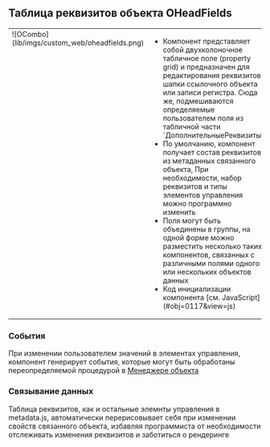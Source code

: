 ## Таблица реквизитов объекта OHeadFields
<table><tr valign="top">
<td>![OCombo](lib/imgs/custom_web/oheadfields.png)</td><td><ul><li>Компонент представляет собой двухколоночное табличное поле (property grid) и предназначен для редактирования реквизитов шапки ссылочного объекта или записи регистра. Сюда же, подмешиваются определяемые пользователем поля из табличной части `ДополнительныеРеквизиты`</li>
			<li>По умолчанию, компонент получает состав реквизитов из метаданных связанного объекта, При необходимости, набор реквизитов и типы элементов управления можно программно изменить</li>
			<li>Поля могут быть объединены в группы, на одной форме можно разместить несколько таких компонентов, связанных с различными полями одного или нескольких объектов данных</li>
			<li>Код инициализации компонента [см. JavaScript](#obj=0117&view=js)</li>
			</ul>
		</td>       
    </tr>
</table>

### События
При изменении пользователем значений в элементах управления, компонент генерирует события, которые могут быть обработаны переопределяемой процедурой в [Менеджере объекта](http://www.oknosoft.ru/upzp/apidocs/classes/DocManager.html)
### Связывание данных
Таблица реквизитов, как и остальные элемнты управления в metadata.js, автоматически перерисовывает себя при изменении свойств связанного объекта, избавляя программиста от необходимости отслеживать изменения реквизитов и заботиться о рендеринге